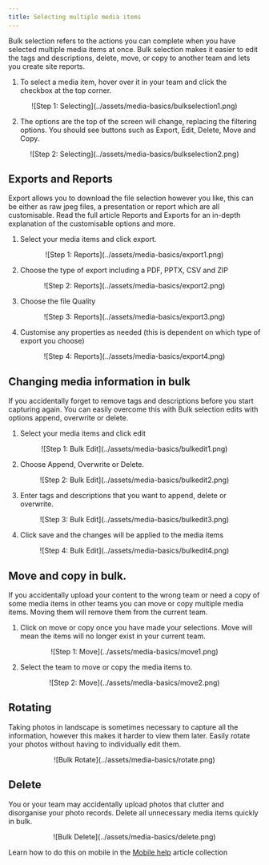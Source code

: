 ```yaml
---
title: Selecting multiple media items
---
```


Bulk selection refers to the actions you can complete when you have selected multiple media items at once. Bulk selection makes it easier to edit the tags and descriptions, delete, move, or copy to another team and lets you create site reports. 

1)	To select a media item, hover over it in your team and click the checkbox at the top corner.

<center>
![Step 1: Selecting](../assets/media-basics/bulkselection1.png)
</center>

2)	The options are the top of the screen will change, replacing the filtering options. You should see buttons such as Export, Edit, Delete, Move and Copy.

<center>
![Step 2: Selecting](../assets/media-basics/bulkselection2.png)
</center>

## Exports and Reports

Export allows you to download the file selection however you like, this can be either as raw jpeg files, a presentation or report which are all customisable. Read the full article Reports and Exports for an in-depth explanation of the customisable options and more.

1)	Select your media items and click export.

<center>
![Step 1: Reports](../assets/media-basics/export1.png)
</center>

2)	Choose the type of export including a PDF, PPTX, CSV and ZIP

<center>
![Step 2: Reports](../assets/media-basics/export2.png)
</center>

3)	Choose the file Quality

<center>
![Step 3: Reports](../assets/media-basics/export3.png)
</center>

4)	Customise any properties as needed (this is dependent on which type of export you choose)

<center>
![Step 4: Reports](../assets/media-basics/export4.png)
</center>

## Changing media information in bulk

If you accidentally forget to remove tags and descriptions before you start capturing again. You can easily overcome this with Bulk selection edits with options append, overwrite or delete.

1)	Select your media items and click edit

<center>
![Step 1: Bulk Edit](../assets/media-basics/bulkedit1.png)
</center>

2)	Choose Append, Overwrite or Delete.

<center>
![Step 2: Bulk Edit](../assets/media-basics/bulkedit2.png)
</center>

3)	Enter tags and descriptions that you want to append, delete or overwrite.

<center>
![Step 3: Bulk Edit](../assets/media-basics/bulkedit3.png)
</center>

4)	Click save and the changes will be applied to the media items

<center>
![Step 4: Bulk Edit](../assets/media-basics/bulkedit4.png)
</center>

## Move and copy in bulk.

If you accidentally upload your content to the wrong team or need a copy of some media items in other teams you can move or copy multiple media items. Moving them will remove them from the current team.

1)	Click on move or copy once you have made your selections. Move will mean the items will no longer exist in your current team.

<center>
![Step 1: Move](../assets/media-basics/move1.png)
</center>

2)	Select the team to move or copy the media items to.

<center>
![Step 2: Move](../assets/media-basics/move2.png)
</center>

## Rotating

Taking photos in landscape is sometimes necessary to capture all the information, however this makes it harder to view them later. Easily rotate your photos without having to individually edit them.

<center>
![Bulk Rotate](../assets/media-basics/rotate.png)
</center>

## Delete

You or your team may accidentally upload photos that clutter and disorganise your photo records. Delete all unnecessary media items quickly in bulk.

<center>
![Bulk Delete](../assets/media-basics/delete.png)
</center>

Learn how to do this on mobile in the [Mobile help](https://support.builtview.com/mobile-help/6bulk-selection) article collection